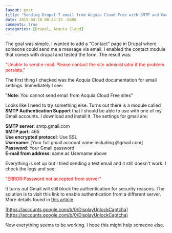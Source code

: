 ```yaml
---
layout: post
title: "Sending Drupal 7 email from Acquia Cloud Free with SMTP and Gmail"
date: 2015-04-28 08:24:23 -0400
comments: true
categories: [Drupal, Acquia Cloud]
---
```

<p>The goal was simple. I wanted to add a "Contact" page in Drupal where someone could send me a message via email. I enabled the contact module that comes with drupal and tested the form. The result was:</p>

<p style="color:red">"Unable to send e-mail. Please contact the site administrator if the problem persists."</p>

<p>The first thing I checked was the Acquia Cloud documentation for email settings. Immediately I see:</p>

<p>"<strong>Note</strong>: You cannot send email from Acquia Cloud Free sites"</p>

<p>Looks like I need to try something else. Turns out there is a module called <strong>SMTP Authentication Support</strong> that I should be able to use with one of my Gmail accounts. I download and install it. The settings for gmail are:</p>
<p>
<strong>SMTP server</strong>: smtp.gmail.com<br>
<strong>SMTP port</strong>: 465<br>
<strong>Use encrypted protocol</strong>: Use SSL<br>
<strong>Username</strong>: [Your full gmail account name including @gmail.com]<br>
<strong>Password</strong>: Your Gmail password<br>
<strong>E-mail from address</strong>: same as Username above<br>
</p>
<p>Everything is set up but I tried sending a test email and it still doesn't work. I check the logs and see:</p>

<p style="color:red">"ERROR:Password not accepted from server"</p>

It turns out Gmail will still block the authentication for security reasons. The solution is to visit this link to enable authentication from a different server. More details found in [this article](http://www.rocketideas.com/2012/05/gmail-error-password-not-accepted-from-server-solved/).

[https://accounts.google.com/b/0/DisplayUnlockCaptcha](https://accounts.google.com/b/0/DisplayUnlockCaptcha)

<p>Now everything seems to be working. I hope this might help someone else.</p>
